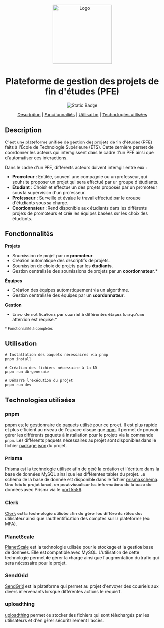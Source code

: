 <div align="center">

<a href="https://pfeetsmtl.systems/"><img src="https://pfeetsmtl.systems/pfe-etsmtl-marque/fond-rouge-avec-description/logo-pfe-fond-rouge-avec-description.svg" width="192" height="192" alt="Logo"/></a>

# Plateforme de gestion des projets de fin d'études (PFE)

![Static Badge](https://img.shields.io/badge/Statut_du_projet-D%C3%A9veloppement-blue)

[Description](https://github.com/VincentAudette/PFE-ETS/blob/documentation/README.md#description) | [Fonctionnalités](https://github.com/VincentAudette/PFE-ETS/blob/documentation/README.md#fonctionnalit%C3%A9s) | [Utilisation](https://github.com/VincentAudette/PFE-ETS/blob/documentation/README.md#utilisation) | [Technologies utilisées](https://github.com/VincentAudette/PFE-ETS/blob/documentation/README.md#technologies-utilis%C3%A9es)

</div>

## Description

C'est une plateforme unifiée de gestion des projets de fin d'études (PFE) faits à l'École de Technologie Supérieure (ÉTS). Cette dernière permet de coordonner les acteurs qui interagissent dans le cadre d'un PFE ainsi que d'automatiser ces interactions.

Dans le cadre d'un PFE, différents acteurs doivent interagir entre eux :

- **Promoteur** : Entitée, souvent une compagnie ou un professeur, qui souhaite proposer un projet qui sera effectué par un groupe d'étudiants.
- **Étudiant** : Choisit et effectue un des projets proposés par un promoteur sous la supervision d'un professeur.
- **Professeur** : Surveille et évalue le travail effectué par le groupe d'étudiants sous sa charge.
- **Coordonnateur** : Rend disponible aux étudiants dans les différents projets de promoteurs et crée les équipes basées sur les choix des étudiants.

## Fonctionnalités

**Projets**

- Soumission de projet par un **promoteur**.
- Création automatique des descriptifs de projets. 
- Soumission de choix de projets par les **étudiants**.
- Gestion centralisée des soumissions de projets par un **coordonnateur**.*


**Équipes**

- Création des équipes automatiquement via un algorithme.
- Gestion centralisée des équipes par un **coordonnateur**.

**Gestion**

- Envoi de notifications par courriel à différentes étapes lorsqu'une attention est requise.*


<sub>* Fonctionnalité à compléter.</sub>

## Utilisation
```shell
# Installation des paquets nécessaires via pnmp
pnpm install

# Création des fichiers nécessaire à la BD
pnpm run db-generate

# Démarre l'exécution du projet
pnpm run dev
```

## Technologies utilisées
### pnpm

[pnpm](https://pnpm.io/) est le gestionnaire de paquets utilisé pour ce projet. Il est plus rapide et plus efficient au niveau de l'espace disque que [npm](https://www.npmjs.com/). Il permet de pouvoir gérer les différents paquets à installation pour le projets via la commande `pnpm`. Les différents paquets nécessaires au projet sont disponibles dans le fichier [package.json](package.json) du projet. 

### Prisma  
[Prisma](https://www.prisma.io/) est la technologie utilisée afin de géré la création et l'écriture dans la base de données MySQL ainsi que les différentes tables du projet. Le schéma de la base de donnée est disponible dans le fichier [prisma.schema](packages/db/prisma/schema.prisma). Une fois le projet lancé, on peut visualiser les informations de la base de données avec Prisma via le [port 5556](http://localhost:5556).

### Clerk 
[Clerk](https://clerk.com) est la technologie utilisée afin de gérer les différents rôles des utilisateur ainsi que l'authentification des comptes sur la plateforme (ex: MFA). 

### PlanetScale
[PlanetScale](https://planetscale.com) est la technologie utilisée pour le stockage et la gestion base de données. Elle est compatible avec MySQL. L'utilisation de cette technologie permet de gérer la charge ainsi que l'augmentation du trafic qui sera nécessaire pour le projet. 

### SendGrid
[SendGrid](https://sendgrid.com/) est la plateforme qui permet au projet d'envoyer des courriels aux divers intervenants lorsque différentes actions le requiert.

### uploadthing
[uploadthing](https://uploadthing.com/) permet de stocker des fichiers qui sont téléchargés par les utilisateurs et d'en gérer sécuritairement l'accès. 
